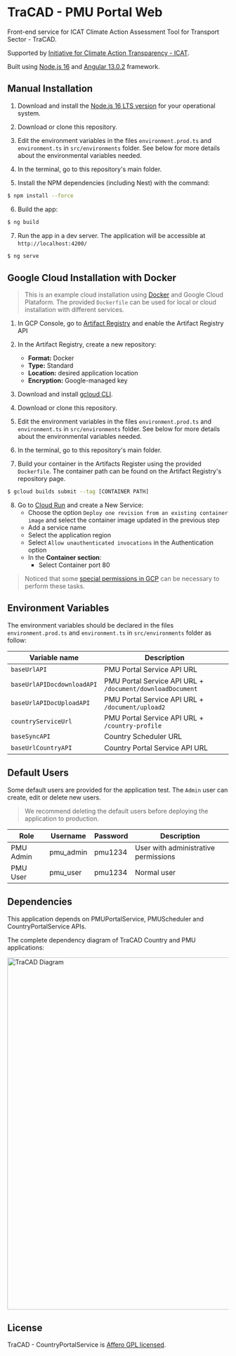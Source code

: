 # TraCAD - PMU Portal Web

Front-end service for ICAT Climate Action Assessment Tool for Transport Sector - TraCAD.

Supported by [Initiative for Climate Action Transparency - ICAT](https://climateactiontransparency.org/).

Built using [Node.js 16](https://nodejs.org/dist/latest-v16.x/docs/api/) and [Angular 13.0.2](https://github.com/angular/angular-cli) framework.

## Manual Installation

1. Download and install the [Node.js 16 LTS version](https://nodejs.org/en/download) for your operational system.

2. Download or clone this repository.

3. Edit the environment variables in the files `environment.prod.ts` and `environment.ts` in `src/environments` folder. See below for more details about the environmental variables needed.

4. In the terminal, go to this repository's main folder.

5. Install the NPM dependencies (including Nest) with the command:

```bash
$ npm install --force
```

6. Build the app:

```bash
$ ng build
```

7. Run the app in a dev server. The application will be accessible at `http://localhost:4200/`

```bash
$ ng serve
```

## Google Cloud Installation with Docker

> This is an example cloud installation using [Docker](https://www.docker.com/) and Google Cloud Plataform. The provided `Dockerfile` can be used for local or cloud installation with different services.

1. In GCP Console, go to [Artifact Registry](https://console.cloud.google.com/artifacts) and enable the Artifact Registry API

2. In the Artifact Registry, create a new repository:

   - **Format:** Docker
   - **Type:** Standard
   - **Location:** desired application location
   - **Encryption:** Google-managed key

3. Download and install [gcloud CLI](https://cloud.google.com/sdk/docs/install).

4. Download or clone this repository.

5. Edit the environment variables in the files `environment.prod.ts` and `environment.ts` in `src/environments` folder. See below for more details about the environmental variables needed.

6. In the terminal, go to this repository's main folder.

7. Build your container in the Artifacts Register using the provided `Dockerfile`. The container path can be found on the Artifact Registry's repository page.

```bash
$ gcloud builds submit --tag [CONTAINER PATH]
```

8. Go to [Cloud Run](https://console.cloud.google.com/run) and create a New Service:
   - Choose the option `Deploy one revision from an existing container image` and select the container image updated in the previous step
   - Add a service name
   - Select the application region
   - Select `Allow unauthenticated invocations` in the Authentication option
   - In the **Container section**:
     - Select Container port 80

> Noticed that some [special permissions in GCP](https://cloud.google.com/run/docs/reference/iam/roles#additional-configuration) can be necessary to perform these tasks.

## Environment Variables

The environment variables should be declared in the files `environment.prod.ts` and `environment.ts` in `src/environments` folder as follow:

| Variable name              | Description                                               |
| -------------------------- | --------------------------------------------------------- |
| `baseUrlAPI`               | PMU Portal Service API URL                                |
| `baseUrlAPIDocdownloadAPI` | PMU Portal Service API URL + `/document/downloadDocument` |
| `baseUrlAPIDocUploadAPI`   | PMU Portal Service API URL + `/document/upload2`          |
| `countryServiceUrl`        | PMU Portal Service API URL + `/country-profile`           |
| `baseSyncAPI`              | Country Scheduler URL                                     |
| `baseUrlCountryAPI`        | Country Portal Service API URL                            |

## Default Users

Some default users are provided for the application test. The `Admin` user can create, edit or delete new users.

> We recommend deleting the default users before deploying the application to production.

| Role      | Username  | Password | Description                          |
| --------- | --------- | -------- | ------------------------------------ |
| PMU Admin | pmu_admin | pmu1234  | User with administrative permissions |
| PMU User  | pmu_user  | pmu1234  | Normal user                          |

## Dependencies

This application depends on PMUPortalService, PMUScheduler and CountryPortalService APIs.

The complete dependency diagram of TraCAD Country and PMU applications:

<p align="left">
  <img src="https://lucid.app/publicSegments/view/6759900a-26b3-4d4c-aac6-7eafef38c9b6/image.png" width="800" alt="TraCAD Diagram" /></a>
</p>

## License

TraCAD - CountryPortalService is [Affero GPL licensed](https://www.gnu.org/licenses/agpl-3.0.en.html).
